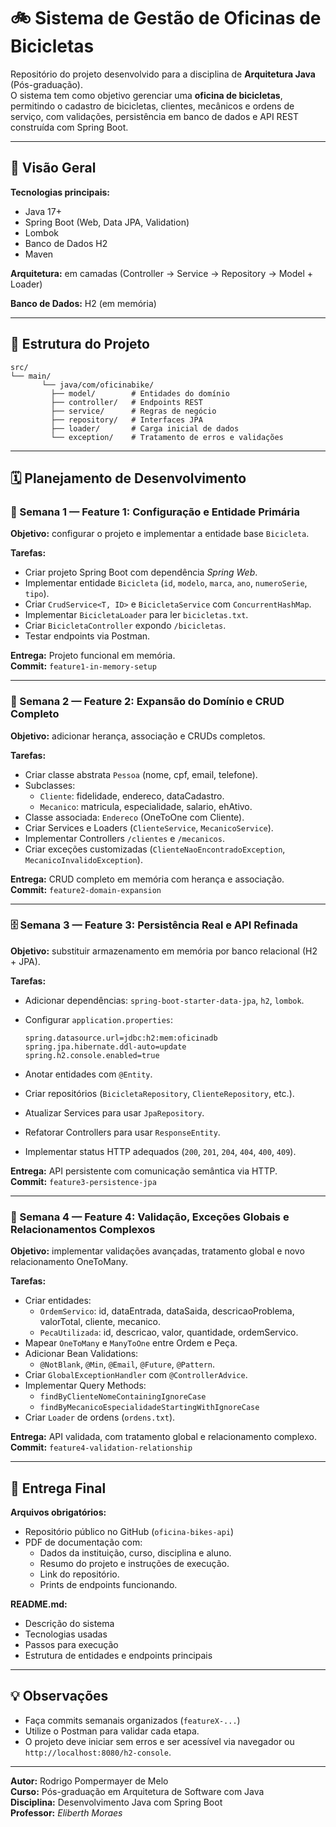 # 🚲 Sistema de Gestão de Oficinas de Bicicletas

Repositório do projeto desenvolvido para a disciplina de **Arquitetura Java** (Pós-graduação).  
O sistema tem como objetivo gerenciar uma **oficina de bicicletas**, permitindo o cadastro de bicicletas, clientes, mecânicos e ordens de serviço, com validações, persistência em banco de dados e API REST construída com Spring Boot.

---

## 🧭 Visão Geral

**Tecnologias principais:**

- Java 17+
- Spring Boot (Web, Data JPA, Validation)
- Lombok
- Banco de Dados H2
- Maven

**Arquitetura:** em camadas (Controller → Service → Repository → Model + Loader)

**Banco de Dados:** H2 (em memória)

---

## 🧱 Estrutura do Projeto
```
src/  
└── main/  
       └── java/com/oficinabike/  
         ├── model/        # Entidades do domínio  
         ├── controller/   # Endpoints REST  
         ├── service/      # Regras de negócio  
         ├── repository/   # Interfaces JPA  
         ├── loader/       # Carga inicial de dados  
         └── exception/    # Tratamento de erros e validações  
```
---

## 🗓️ Planejamento de Desenvolvimento

### **📍 Semana 1 — Feature 1: Configuração e Entidade Primária**

**Objetivo:** configurar o projeto e implementar a entidade base `Bicicleta`.

**Tarefas:**

- Criar projeto Spring Boot com dependência *Spring Web*.
- Implementar entidade `Bicicleta` (`id`, `modelo`, `marca`, `ano`, `numeroSerie`, `tipo`).
- Criar `CrudService<T, ID>` e `BicicletaService` com `ConcurrentHashMap`.
- Implementar `BicicletaLoader` para ler `bicicletas.txt`.
- Criar `BicicletaController` expondo `/bicicletas`.
- Testar endpoints via Postman.

**Entrega:** Projeto funcional em memória.  
**Commit:** `feature1-in-memory-setup`

---

### **🧩 Semana 2 — Feature 2: Expansão do Domínio e CRUD Completo**

**Objetivo:** adicionar herança, associação e CRUDs completos.

**Tarefas:**

- Criar classe abstrata `Pessoa` (nome, cpf, email, telefone).
- Subclasses:
  - `Cliente`: fidelidade, endereco, dataCadastro.
  - `Mecanico`: matricula, especialidade, salario, ehAtivo.
- Classe associada: `Endereco` (OneToOne com Cliente).
- Criar Services e Loaders (`ClienteService`, `MecanicoService`).
- Implementar Controllers `/clientes` e `/mecanicos`.
- Criar exceções customizadas (`ClienteNaoEncontradoException`, `MecanicoInvalidoException`).

**Entrega:** CRUD completo em memória com herança e associação.  
**Commit:** `feature2-domain-expansion`

---

### **🗄️ Semana 3 — Feature 3: Persistência Real e API Refinada**

**Objetivo:** substituir armazenamento em memória por banco relacional (H2 + JPA).

**Tarefas:**

- Adicionar dependências: `spring-boot-starter-data-jpa`, `h2`, `lombok`.
- Configurar `application.properties`:

  ```properties
  spring.datasource.url=jdbc:h2:mem:oficinadb
  spring.jpa.hibernate.ddl-auto=update
  spring.h2.console.enabled=true
  ```

- Anotar entidades com `@Entity`.
- Criar repositórios (`BicicletaRepository`, `ClienteRepository`, etc.).
- Atualizar Services para usar `JpaRepository`.
- Refatorar Controllers para usar `ResponseEntity`.
- Implementar status HTTP adequados (`200`, `201`, `204`, `404`, `400`, `409`).

**Entrega:** API persistente com comunicação semântica via HTTP.  
**Commit:** `feature3-persistence-jpa`

---

### **🧮 Semana 4 — Feature 4: Validação, Exceções Globais e Relacionamentos Complexos**

**Objetivo:** implementar validações avançadas, tratamento global e novo relacionamento OneToMany.

**Tarefas:**

- Criar entidades:
  - `OrdemServico`: id, dataEntrada, dataSaida, descricaoProblema, valorTotal, cliente, mecanico.
  - `PecaUtilizada`: id, descricao, valor, quantidade, ordemServico.
- Mapear `OneToMany` e `ManyToOne` entre Ordem e Peça.
- Adicionar Bean Validations:
  - `@NotBlank`, `@Min`, `@Email`, `@Future`, `@Pattern`.
- Criar `GlobalExceptionHandler` com `@ControllerAdvice`.
- Implementar Query Methods:
  - `findByClienteNomeContainingIgnoreCase`
  - `findByMecanicoEspecialidadeStartingWithIgnoreCase`
- Criar `Loader` de ordens (`ordens.txt`).

**Entrega:** API validada, com tratamento global e relacionamento complexo.  
**Commit:** `feature4-validation-relationship`

---

## 🧾 Entrega Final

**Arquivos obrigatórios:**

- Repositório público no GitHub (`oficina-bikes-api`)
- PDF de documentação com:
  - Dados da instituição, curso, disciplina e aluno.
  - Resumo do projeto e instruções de execução.
  - Link do repositório.
  - Prints de endpoints funcionando.

**README.md:**  

- Descrição do sistema  
- Tecnologias usadas  
- Passos para execução  
- Estrutura de entidades e endpoints principais  

---

## 💡 Observações

- Faça commits semanais organizados (`featureX-...`)  
- Utilize o Postman para validar cada etapa.  
- O projeto deve iniciar sem erros e ser acessível via navegador ou `http://localhost:8080/h2-console`.

---

**Autor:** Rodrigo Pompermayer de Melo  
**Curso:** Pós-graduação em Arquitetura de Software com Java  
**Disciplina:** Desenvolvimento Java com Spring Boot  
**Professor:** *Eliberth Moraes*
